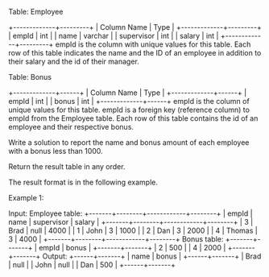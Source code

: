 Table: Employee

+-------------+---------+
| Column Name | Type |
+-------------+---------+
| empId | int |
| name | varchar |
| supervisor | int |
| salary | int |
+-------------+---------+
empId is the column with unique values for this table.
Each row of this table indicates the name and the ID of an employee in addition to their salary and the id of their manager.

Table: Bonus

+-------------+------+
| Column Name | Type |
+-------------+------+
| empId | int |
| bonus | int |
+-------------+------+
empId is the column of unique values for this table.
empId is a foreign key (reference column) to empId from the Employee table.
Each row of this table contains the id of an employee and their respective bonus.

Write a solution to report the name and bonus amount of each employee with a bonus less than 1000.

Return the result table in any order.

The result format is in the following example.

Example 1:

Input:
Employee table:
+-------+--------+------------+--------+
| empId | name | supervisor | salary |
+-------+--------+------------+--------+
| 3 | Brad | null | 4000 |
| 1 | John | 3 | 1000 |
| 2 | Dan | 3 | 2000 |
| 4 | Thomas | 3 | 4000 |
+-------+--------+------------+--------+
Bonus table:
+-------+-------+
| empId | bonus |
+-------+-------+
| 2 | 500 |
| 4 | 2000 |
+-------+-------+
Output:
+------+-------+
| name | bonus |
+------+-------+
| Brad | null |
| John | null |
| Dan | 500 |
+------+-------+
